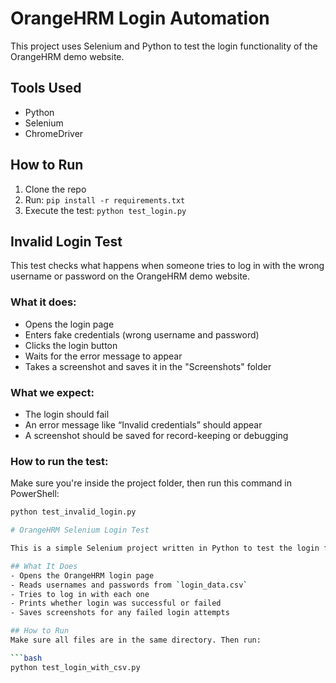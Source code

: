 # OrangeHRM Login Automation

This project uses Selenium and Python to test the login functionality of the OrangeHRM demo website.

## Tools Used
- Python
- Selenium
- ChromeDriver

## How to Run
1. Clone the repo
2. Run: `pip install -r requirements.txt`
3. Execute the test: `python test_login.py`



## Invalid Login Test

This test checks what happens when someone tries to log in with the wrong username or password on the OrangeHRM demo website.

### What it does:
- Opens the login page
- Enters fake credentials (wrong username and password)
- Clicks the login button
- Waits for the error message to appear
- Takes a screenshot and saves it in the "Screenshots" folder

### What we expect:
- The login should fail
- An error message like “Invalid credentials” should appear
- A screenshot should be saved for record-keeping or debugging

### How to run the test:
Make sure you're inside the project folder, then run this command in PowerShell:

```bash
python test_invalid_login.py

# OrangeHRM Selenium Login Test

This is a simple Selenium project written in Python to test the login functionality of the OrangeHRM demo site using multiple sets of credentials from a CSV file.

## What It Does
- Opens the OrangeHRM login page
- Reads usernames and passwords from `login_data.csv`
- Tries to log in with each one
- Prints whether login was successful or failed
- Saves screenshots for any failed login attempts

## How to Run
Make sure all files are in the same directory. Then run:

```bash
python test_login_with_csv.py


